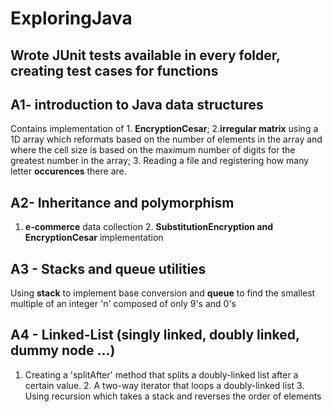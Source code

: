 # ExploringJava
## Wrote JUnit tests available in every folder, creating test cases for functions
## A1- introduction to Java data structures
Contains implementation of 1. __EncryptionCesar__; 2.__irregular matrix__ using a 1D array which reformats based on the number of elements in the array and where the cell size is based on the maximum number of digits for the greatest number in the array; 3. Reading a file and registering how many letter __occurences__ there are.
## A2- Inheritance and polymorphism
1. __e-commerce__ data collection 2. __SubstitutionEncryption and EncryptionCesar__ implementation
## A3 - Stacks and queue utilities
Using __stack__ to implement base conversion and __queue__ to find the smallest multiple of an integer 'n' composed of only 9's and 0's
## A4 - Linked-List (singly linked, doubly linked, dummy node ...)
1. Creating a 'splitAfter' method that splits a doubly-linked list after a certain value. 2. A two-way iterator that loops a doubly-linked list 3. Using recursion which takes a stack and reverses the order of elements
